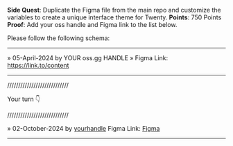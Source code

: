 **Side Quest**: Duplicate the Figma file from the main repo and customize the variables to create a unique interface theme for Twenty.
**Points**: 750 Points
**Proof**: Add your oss handle and Figma link to the list below.

Please follow the following schema:

---

» 05-April-2024 by YOUR oss.gg HANDLE » Figma Link: https://link.to/content 

---

////////////////////////////

Your turn 👇

////////////////////////////

» 02-October-2024 by [yourhandle](https://oss.gg/yourhandle) Figma Link: [Figma](https://twenty.com/)

---